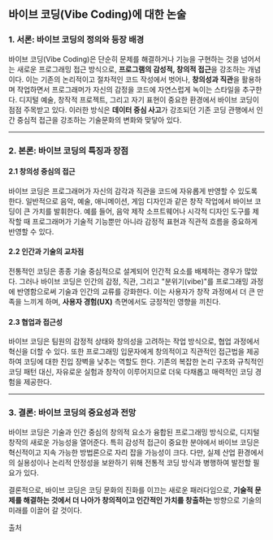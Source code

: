 ## 바이브 코딩(Vibe Coding)에 대한 논술

### 1. **서론: 바이브 코딩의 정의와 등장 배경**  
바이브 코딩(Vibe Coding)은 단순히 문제를 해결하거나 기능을 구현하는 것을 넘어서는 새로운 프로그래밍 접근 방식으로, **프로그램의 감성적, 창의적 접근**을 강조하는 개념이다. 이는 기존의 논리적이고 절차적인 코드 작성에서 벗어나, **창의성과 직관**을 활용하며 작업하면서 프로그래머가 자신의 감정을 코드에 자연스럽게 녹이는 스타일을 추구한다. 디지털 예술, 창작적 프로젝트, 그리고 자기 표현이 중요한 환경에서 바이브 코딩이 점점 주목받고 있다. 이러한 방식은 **데이터 중심 사고**가 강조되던 기존 코딩 관행에서 인간 중심적 접근을 강조하는 기술문화의 변화와 맞닿아 있다.

---

### 2. **본론: 바이브 코딩의 특징과 장점**

#### **2.1 창의성 중심의 접근**  
바이브 코딩은 프로그래머가 자신의 감각과 직관을 코드에 자유롭게 반영할 수 있도록 한다. 일반적으로 음악, 예술, 애니메이션, 게임 디자인과 같은 창작 작업에서 바이브 코딩이 큰 가치를 발휘한다. 예를 들어, 음악 제작 소프트웨어나 시각적 디자인 도구를 제작할 때 프로그래머가 기술적 기능뿐만 아니라 감정적 표현과 직관적 흐름을 중요하게 반영할 수 있다.

#### **2.2 인간과 기술의 교차점**  
전통적인 코딩은 종종 기술 중심적으로 설계되어 인간적 요소를 배제하는 경우가 많았다. 그러나 바이브 코딩은 인간의 감정, 직관, 그리고 "분위기(vibe)"를 프로그래밍 과정에 반영함으로써 기술과 인간의 교류를 강화한다. 이는 사용자가 창작 과정에서 더 큰 만족을 느끼게 하며, **사용자 경험(UX)** 측면에서도 긍정적인 영향을 끼친다.

#### **2.3 협업과 접근성**  
바이브 코딩은 팀원의 감정적 상태와 창의성을 고려하는 작업 방식으로, 협업 과정에서 혁신을 더할 수 있다. 또한 프로그래밍 입문자에게 창의적이고 직관적인 접근법을 제공하여 코딩에 대한 진입 장벽을 낮추는 역할도 한다. 기존의 복잡한 논리 구조와 규칙적인 코딩 패턴 대신, 자유로운 실험과 창작이 이루어지므로 더욱 다채롭고 매력적인 코딩 경험을 제공한다.

---

### 3. **결론: 바이브 코딩의 중요성과 전망**  
바이브 코딩은 기술과 인간 중심의 창의적 요소가 융합된 프로그래밍 방식으로, 디지털 창작의 새로운 가능성을 열어준다. 특히 감성적 접근이 중요한 분야에서 바이브 코딩은 혁신적이고 지속 가능한 방법론으로 자리 잡을 가능성이 크다. 다만, 실제 산업 환경에서의 실용성이나 논리적 안정성을 보완하기 위해 전통적 코딩 방식과 병행하여 발전할 필요가 있다. 

결론적으로, 바이브 코딩은 코딩 문화의 진화를 이끄는 새로운 패러다임으로, **기술적 문제를 해결하는 것에서 더 나아가 창의적이고 인간적인 가치를 창출하는** 방향으로 기술의 미래를 이끌어 갈 것이다.

출처
